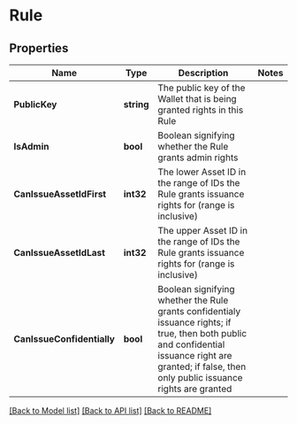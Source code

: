 # Rule

## Properties
Name | Type | Description | Notes
------------ | ------------- | ------------- | -------------
**PublicKey** | **string** | The public key of the Wallet that is being granted rights in this Rule | 
**IsAdmin** | **bool** | Boolean signifying whether the Rule grants admin rights | 
**CanIssueAssetIdFirst** | **int32** | The lower Asset ID in the range of IDs the Rule grants issuance rights for (range is inclusive) | 
**CanIssueAssetIdLast** | **int32** | The upper Asset ID in the range of IDs the Rule grants issuance rights for (range is inclusive) | 
**CanIssueConfidentially** | **bool** | Boolean signifying whether the Rule grants confidentialy issuance rights; if true, then both public and confidential issuance right are granted; if false, then only public issuance rights are granted | 

[[Back to Model list]](../README.md#documentation-for-models) [[Back to API list]](../README.md#documentation-for-api-endpoints) [[Back to README]](../README.md)


